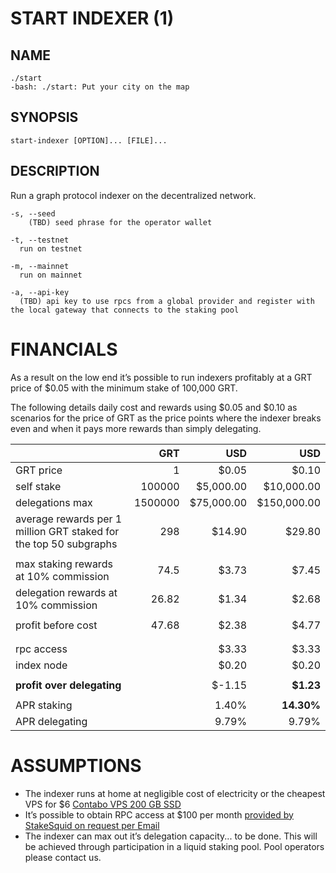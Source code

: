 START INDEXER (1)
=================

## NAME

```
./start
-bash: ./start: Put your city on the map
```

## SYNOPSIS

```
start-indexer [OPTION]... [FILE]...
```

## DESCRIPTION

Run a graph protocol indexer on the decentralized network.

```
-s, --seed
    (TBD) seed phrase for the operator wallet

-t, --testnet
  run on testnet

-m, --mainnet
  run on mainnet

-a, --api-key  
  (TBD) api key to use rpcs from a global provider and register with the local gateway that connects to the staking pool
```

FINANCIALS
==========

As a result on the low end it’s possible to run indexers profitably at a GRT price of $0.05 with the minimum stake of 100,000 GRT.

The following details daily cost and rewards using $0.05 and $0.10 as scenarios for the price of GRT as the price points where the indexer breaks even and when it pays more rewards than simply delegating.


||GRT|USD|USD|
|-|-:|-:|-:|
|GRT price | 1 | $0.05 | $0.10 |
| self stake | 100000 | $5,000.00 | $10,000.00 |
| delegations max | 1500000 | $75,000.00 | $150,000.00 |
| average rewards per 1 million GRT staked   for the top 50 subgraphs | 298 | $14.90 | $29.80 |
|||||
| max staking rewards at 10% commission | 74.5 | $3.73 | $7.45 |
| delegation rewards at 10% commission | 26.82 | $1.34 | $2.68 |
|||||
| profit before cost | 47.68 | $2.38 | $4.77 |
|||||
|||||
| rpc access | | $3.33 | $3.33 | $3.33 |
| index node | | $0.20 | $0.20 | $0.20 |
|||||
| **profit over delegating** | | $-1.15 | **$1.23** |
|||||
| APR staking | | 1.40% | **14.30%** |
| APR delegating | | 9.79% | 9.79% |


ASSUMPTIONS
===========

* The indexer runs at home at negligible cost of electricity or the cheapest VPS for $6 [Contabo VPS 200 GB SSD](https://contabo.com/de/vps/vps-s-ssd/?image=ubuntu.267&qty=1&contract=1&storage-type=vps-s-200-gb-ssd)
* It’s possible to obtain RPC access at $100 per month [provided by StakeSquid on request per Email](mailto:goldberg@stakesquid.com)
* The indexer can max out it’s delegation capacity... to be done. This will be achieved through participation in a liquid staking pool. Pool operators please contact us.






